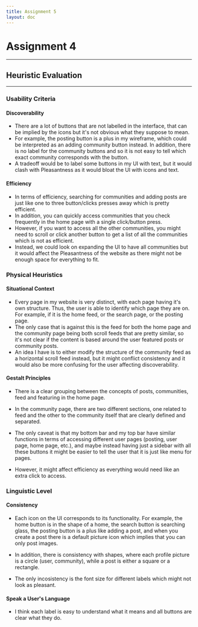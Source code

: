 ```yaml
---
title: Assignment 5
layout: doc
---
```


# Assignment 4

---

## Heuristic Evaluation

---

### Usability Criteria

#### Discoverability

- There are a lot of buttons that are not labelled in the interface, that can be implied by the icons but it's not obvious what they suppose to mean.
- For example, the posting button is a plus in my wireframe, which could be interpreted as an adding community button instead. In addition, there is no label for the community buttons and so it is not easy to tell which exact community corresponds with the button.
- A tradeoff would be to label some buttons in my UI with text, but it would clash with Pleasantness as it would bloat the UI with icons and text.

#### Efficiency

- In terms of efficiency, searching for communities and adding posts are just like one to three button/clicks presses away which is pretty efficient.
- In addition, you can quickly access communities that you check frequently in the home page with a single click/button press.
- However, if you want to access all the other communities, you might need to scroll or click another button to get a list of all the communities which is not as efficient.
- Instead, we could look on expanding the UI to have all communities but it would affect the Pleasantness of the website as there might not be enough space for everything to fit.

### Physical Heuristics

#### Situational Context

- Every page in my website is very distinct, with each page having it's own structure. Thus, the user is able to identify which page they are on. For example, if it is the home feed, or the search page, or the posting page.
- The only case that is against this is the feed for both the home page and the community page being both scroll feeds that are pretty similar, so it's not clear if the content is based around the user featured posts or community posts.
- An idea I have is to either modify the structure of the community feed as a horizontal scroll feed instead, but it might conflict consistency and it would also be more confusing for the user affecting discoverability.

#### Gestalt Principles

- There is a clear grouping between the concepts of posts, communities, feed and featuring in the home page.

- In the community page, there are two different sections, one related to feed and the other to the community itself that are clearly defined and separated.

- The only caveat is that my bottom bar and my top bar have similar functions in terms of accessing different user pages (posting, user page, home page, etc.), and maybe instead having just a sidebar with all these buttons it might be easier to tell the user that it is just like menu for pages.

- However, it might affect efficiency as everything would need like an extra click to access.

### Linguistic Level

#### Consistency

- Each icon on the UI corresponds to its functionality. For example, the home button is in the shape of a home, the search button is searching glass, the posting button is a plus like adding a post, and when you create a post there is a default picture icon which implies that you can only post images.

- In addition, there is consistency with shapes, where each profile picture is a circle (user, community), while a post is either a square or a rectangle.

- The only incosistency is the font size for different labels which might not look as pleasant.

#### Speak a User's Language

- I think each label is easy to understand what it means and all buttons are clear what they do.
